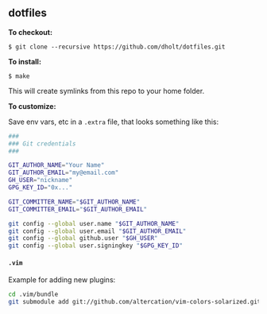 ## dotfiles

**To checkout:**

```console
$ git clone --recursive https://github.com/dholt/dotfiles.git
```

**To install:**

```console
$ make
```

This will create symlinks from this repo to your home folder.

**To customize:**

Save env vars, etc in a `.extra` file, that looks something like
this:

```bash
###
### Git credentials
###

GIT_AUTHOR_NAME="Your Name"
GIT_AUTHOR_EMAIL="my@email.com"
GH_USER="nickname"
GPG_KEY_ID="0x..."

GIT_COMMITTER_NAME="$GIT_AUTHOR_NAME"
GIT_COMMITTER_EMAIL="$GIT_AUTHOR_EMAIL"

git config --global user.name "$GIT_AUTHOR_NAME"
git config --global user.email "$GIT_AUTHOR_EMAIL"
git config --global github.user "$GH_USER"
git config --global user.signingkey "$GPG_KEY_ID"
```

#### `.vim`

Example for adding new plugins:

```bash
cd .vim/bundle
git submodule add git://github.com/altercation/vim-colors-solarized.git
```
